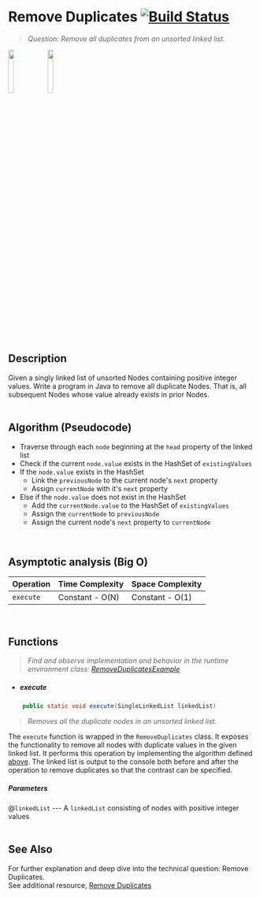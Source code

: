 # Remove Duplicates  [![Build Status](https://travis-ci.org/joemccann/dillinger.svg?branch=master)](https://travis-ci.org/joemccann/dillinger)
> _Question: Remove all duplicates from an unsorted linked list._

<img src="https://cdn1.vectorstock.com/i/thumb-large/20/10/algorithm-outline-blue-icon-on-dark-vector-18592010.jpg" width="15%"></img>
<img src="https://play-lh.googleusercontent.com/9zvNJHedNg_6lOdwcodODMVsyeHKxuTIpnbBzomRGGZAp_vKVXnd5SlF8XZcXyGYjQ" width="15%"></img>

## Description

Given a singly linked list of unsorted Nodes containing positive integer values.
Write a program in Java to remove all duplicate Nodes. That is, all subsequent
Nodes whose value already exists in prior Nodes.  
<br />

## Algorithm (Pseudocode)

- Traverse through each `node` beginning at the `head` property of the linked list
- Check if the current `node.value` exists in the HashSet of `existingValues`
- If the `node.value` exists in the HashSet
  - Link the `previousNode` to the current node's `next` property
  - Assign `currentNode` with it's `next` property
- Else if the `node.value` does not exist in the HashSet
  - Add the `currentNode.value` to the HashSet of `existingValues`
  - Assign the `currentNode` to `previousNode`
  - Assign the current node's `next` property to `currentNode`  
<br />

## Asymptotic analysis (Big O)

| Operation | Time Complexity | Space Complexity |
|-----------|-----------------|------------------|
| `execute` | Constant - O(N) | Constant - O(1)  |  
<br />

## Functions
> _Find and observe implementation and behavior in the runtime environment class: [RemoveDuplicatesExample](./RemoveDuplicatesExample.java)_

- ##### execute

```java
    public static void execute(SingleLinkedList linkedList)
```

> _Removes all the duplicate nodes in an unsorted linked list._

The `execute` function is wrapped in the `RemoveDuplicates` class. It exposes the
functionality to remove all nodes with duplicate values in the given linked list.
It performs this operation by implementing the algorithm defined [above](#algorithm-pseudocode).
The linked list is output to the console both before and after the operation to 
remove duplicates so that the contrast can be specified.

##### Parameters
@`linkedList`    ---  A `linkedList` consisting of nodes with positive integer values  
<br />

## See Also

For further explanation and deep dive into the technical question: Remove Duplicates.  
See additional resource, [Remove Duplicates](https://www.scaler.com/topics/remove-duplicates-from-linked-list/)